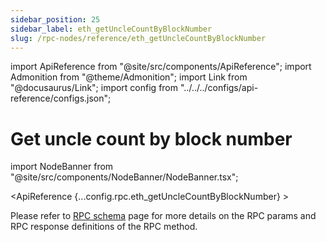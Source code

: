 ```yaml
---
sidebar_position: 25
sidebar_label: eth_getUncleCountByBlockNumber
slug: /rpc-nodes/reference/eth_getUncleCountByBlockNumber
---
```


import ApiReference from "@site/src/components/ApiReference";
import Admonition from "@theme/Admonition";
import Link from "@docusaurus/Link";
import config from "../../../configs/api-reference/configs.json";

# Get uncle count by block number

import NodeBanner from "@site/src/components/NodeBanner/NodeBanner.tsx";

<NodeBanner />

<ApiReference {...config.rpc.eth_getUncleCountByBlockNumber} >
<Admonition type="info" title="Note">

<p>
Please refer to <a href="/rpc-nodes/reference/evm-rpc-schema">RPC schema</a> page for more details on the RPC params and RPC response definitions of the RPC method. 
</p>
</Admonition>
</ApiReference>
